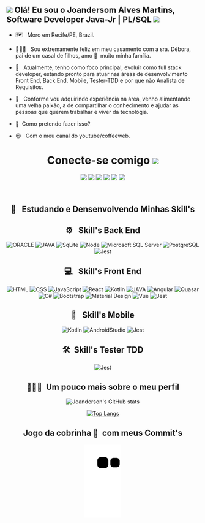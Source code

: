 
## <img src="https://github.com/TheDudeThatCode/TheDudeThatCode/blob/master/Assets/Earth.gif" width="24px"> Olá! Eu sou o Joandersom Alves Martins, Software Developer Java-Jr | PL/SQL <img src="https://github.com/TheDudeThatCode/TheDudeThatCode/blob/master/Assets/Hi.gif" width="30px">

- 🗺️ &nbsp; Moro em Recife/PE, Brazil.
- 👩‍👧‍👦 &nbsp; Sou extremamente feliz em meu casamento com a sra. Débora, pai de um casal de filhos, amo 💚 &nbsp;muito minha família.

- 🚀 &nbsp; Atualmente, tenho como foco principal, evoluir como full stack developer, estando pronto para atuar nas áreas de desenvolvimento Front End, Back End, Mobile, Tester-TDD e por que não Analista de Requisitos.
- 💚 &nbsp; Conforme vou adquirindo experiência na área, venho alimentando uma velha paixão, a de compartilhar o conhecimento e ajudar as pessoas que querem trabalhar e viver da tecnológia.
- 🤔 &nbsp;Como pretendo fazer isso?
- 😉 &nbsp; Com o meu canal do youtube/coffeeweb.

<div align="center">
<h1> Conecte-se comigo <img src="https://github.com/TheDudeThatCode/TheDudeThatCode/blob/master/Assets/Handshake.gif" height="32px"></h1>
  
<a href="#" ></a><img src="https://img.shields.io/website/http/monip.org.svg">
<a href="https://www.instagram.com/joandersonalvesmartins/"><img src="https://img.shields.io/badge/-@joanderson-E4405F?style=for-the-badge&logo=instagram&logoColor=white" target="_blank"></a>
<a href="https://www.linkedin.com/in/joandersonalvesmartins/"><img src="https://img.shields.io/badge/-Joanderson%20Martins-0077B5?style=for-the-badge&logo=linkedin&logoColor=white" target="_blank"></a>
<a href="https://www.youtube.com/channel/UCYlcXMwp5CEoG22KxV4aqmQ/"><img src="https://img.shields.io/badge/-Coffee%20Web-FF0000?style=for-the-badge&logo=youtube&logoColor=white" target="_blank"></a>
<a href="mailto:joandersonmartins2013@gmail.com/"><img src="https://img.shields.io/badge/joandersonmartins2013-D14836?style=for-the-badge&logo=gmail&logoColor=white" target="_blank"></a>
<a href="https://api.whatsapp.com/send?phone=5581985456283/"><img src="https://img.shields.io/badge/Joanderson%20Martins-25D366?style=for-the-badge&logo=whatsapp&logoColor=white" target="_blank"></a>
</div></br>

<div align="center" style="display: inline_block"> 
<h2> 📝 &nbsp; Estudando e Densenvolvendo Minhas Skill's</h2>

<div>
<h2> ⚙️ &nbsp; Skill's Back End </h2>

![ORACLE](https://img.shields.io/badge/-ORACLE-333333?style=flat&logo=ORACLE&logoColor=ff0000)
![JAVA](https://img.shields.io/badge/-JAVA-333333?style=flat&logo=JAVA&logoColor=ff0000)
![SqLite](https://img.shields.io/badge/-SqLite-333333?style=flat&logo=sqlite&logoColor=1572B6)
![Node](https://img.shields.io/badge/-Node.JS-333333?style=flat&logo=node.js)
![Microsoft SQL Server](https://img.shields.io/badge/-MicrosoftSQLServer-333333?style=flat&logo=MicrosoftSQLServer&logoColor=f6513f)
![PostgreSQL](https://img.shields.io/badge/-PostgreSQL-333333?style=flat&logo=postgresql)
![Jest](https://img.shields.io/badge/-Jest-333333?style=flat&logo=jest&logoColor=E535AB)       

</div>

<div>
<h2> 💻 &nbsp; Skill's Front End </h2>
 
![HTML](https://img.shields.io/badge/-HTML-333333?style=flat&logo=HTML5)
![CSS](https://img.shields.io/badge/-CSS-333333?style=flat&logo=CSS3&logoColor=1572B6)
![JavaScript](https://img.shields.io/badge/-JavaScript-333333?style=flat&logo=javascript)
![React](https://img.shields.io/badge/-React.JS-333333?style=flat&logo=react)
![Kotlin](https://img.shields.io/badge/-Kotlin-333333?style=flat&logo=kotlin&logoColor=E535AB)
![JAVA](https://img.shields.io/badge/-JAVA-333333?style=flat&logo=JAVA&logoColor=ff0000)
![Angular](https://img.shields.io/badge/-Angular-333333?style=flat&logo=angular&logoColor=ff0000)
![Quasar](https://img.shields.io/badge/-Quasar-333333?style=flat&logo=quasar&logoColor=1572B6)
![C#](https://img.shields.io/badge/-Csharp.Net-333333?style=flat&logo=.net&logoColor=E535AB)
![Bootstrap](https://img.shields.io/badge/-Bootstrap-333333?style=flat&logo=bootstrap&logoColor=1572B6)
![Material Design](https://img.shields.io/badge/-MaterialDesign-333333?style=flat&logo=materialdesign&logoColor=E535AB)
![Vue](https://img.shields.io/badge/-Vue.JS-333333?style=flat&logo=vue.js)
![Jest](https://img.shields.io/badge/-Jest-333333?style=flat&logo=jest&logoColor=E535AB)
         
</div>

<div>
<h2> 📱 &nbsp; Skill's Mobile </h2>
  
![Kotlin](https://img.shields.io/badge/-Kotlin-333333?style=flat&logo=kotlin&logoColor=E535AB)
![AndroidStudio](https://img.shields.io/badge/-AndroidStudio-333333?style=flat&logo=AndroidStudio)
![Jest](https://img.shields.io/badge/-Jest-333333?style=flat&logo=jest&logoColor=E535AB)
  
</div>

<div> 
<h2> 🛠&nbsp; Skill's Tester TDD</h2>
  
![Jest](https://img.shields.io/badge/-Jest-333333?style=flat&logo=jest&logoColor=E535AB)

</div>
 
</div>

<div align="center">
<h2>👨🏻‍💻 &nbsp;Um pouco mais sobre o meu perfil </h2>
 
![Joanderson's GitHub stats](https://github-readme-stats.vercel.app/api?username=joandersonalvesmartins&show_icons=true&theme=merko)

[![Top Langs](https://github-readme-stats.vercel.app/api/top-langs/?username=joandersonalvesmartins&layout=compact&langs_count=8&show_icons=true&theme=merko)](https://github.com/joandersonalvesmartins/github-readme-stats)

 <h2> Jogo da cobrinha 🐍 &nbsp;com meus Commit's </h2>
  
![Snake animation](https://github.com/joandersonalvesmartins/joandersonalvesmartins/blob/output/github-contribution-grid-snake.svg)

